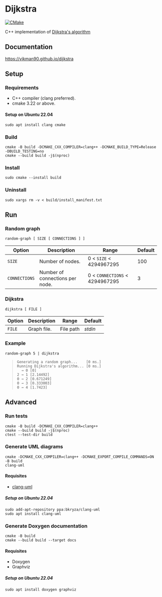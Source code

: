 # Dijkstra

[![CMake](https://github.com/vikman90/dijkstra/actions/workflows/cmake.yml/badge.svg)](https://github.com/vikman90/dijkstra/actions/workflows/cmake.yml)

C++ implementation of [Dijkstra's algorithm](https://en.wikipedia.org/wiki/Dijkstra%27s_algorithm)

## Documentation

https://vikman90.github.io/dijkstra

## Setup

### Requirements

- C++ compiler (clang preferred).
- cmake 3.22 or above.

#### Setup on Ubuntu 22.04

```shell
sudo apt install clang cmake
```

### Build

```shell
cmake -B build -DCMAKE_CXX_COMPILER=clang++ -DCMAKE_BUILD_TYPE=Release -DBUILD_TESTING=no
cmake --build build -j$(nproc)
```

### Install

```shell
sudo cmake --install build
```

### Uninstall

```shell
sudo xargs rm -v < build/install_manifest.txt
```

## Run

### Random graph

```
random-graph [ SIZE [ CONNECTIONS ] ]
```

|Option|Description|Range|Default|
|---|---|---|---|
|`SIZE`|Number of nodes.|0 < `SIZE` < 4294967295|100|
|`CONNECTIONS`|Number of connections per node.|0 < `CONNECTIONS` < 4294967295|3|

### Dijkstra

```
dijkstra [ FILE ]
```

|Option|Description|Range|Default|
|---|---|---|---|
|`FILE`|Graph file.|File path|_stdin_|

### Example

```shell
random-graph 5 | dijkstra
```

> ```
> Generating a random graph...    [0 ms.]
> Running Dijkstra's algorithm... [0 ms.]
>   → 0 [0]
> 2 → 1 [2.14492]
> 0 → 2 [0.671249]
> 0 → 3 [0.333003]
> 0 → 4 [1.7423]
> ```

## Advanced

### Run tests

```shell
cmake -B build -DCMAKE_CXX_COMPILER=clang++
cmake --build build -j$(nproc)
ctest --test-dir build
```

### Generate UML diagrams

```shell
cmake -DCMAKE_CXX_COMPILER=clang++ -DCMAKE_EXPORT_COMPILE_COMMANDS=ON -B build
clang-uml
```

#### Requisites

- [clang-uml](https://github.com/bkryza/clang-uml)

##### Setup on Ubuntu 22.04

```shell
sudo add-apt-repository ppa:bkryza/clang-uml
sudo apt install clang-uml
```

### Generate Doxygen documentation

```shell
cmake -B build
cmake --build build --target docs
```

#### Requisites

- Doxygen
- Graphviz

##### Setup on Ubuntu 22.04

```shell
sudo apt install doxygen graphviz
```
